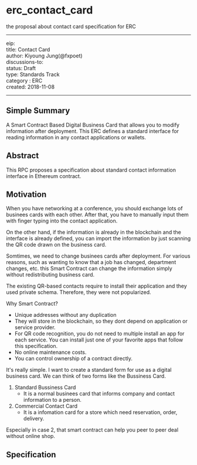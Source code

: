 # erc_contact_card
the proposal about contact card specification for ERC

***

eip: <to be assigned>  
title: Contact Card  
author: Kiyoung Jung(@fxpoet)  
discussions-to: <URL>  
status: Draft  
type: Standards Track  
category : ERC  
created: 2018-11-08  

***

## Simple Summary 
A Smart Contract Based Digital Business Card that allows you to modify information after deployment.
This ERC defines a standard interface for reading information in any contact applications or wallets.

## Abstract 
This RPC proposes a specification about standard contact information interface in Ethereum contract.

## Motivation 
When you have networking at a conference, you should exchange lots of businees cards with each other.
After that, you have to  manually input them with finger typing into the contact application.

On the other hand, if the information is already in the blockchain and the interface is already defined,
you can import the information by just scanning the QR code drawn on the business card.

Somtimes, we need to change businees cards after deployment.
For various reasons, such as wanting to know that a job has changed, department changes, etc.
this Smart Contract can change the information simply without redistributing business card.

The existing QR-based contacts require to install their application and they used private schema.
Therefore, they were not popularized.

Why Smart Contract?
- Unique addresses without any duplication 
- They will store in the blockchain, so they dont depend on application or service provider.
- For QR code recognition, you do not need to multiple install an app for each service.
  You can install just one of your favorite apps that follow this specification.
- No online maintenance costs.
- You can control ownership of a contract directly.

It's really simple. I want to create a standard form for use as a digital business card.
We can think of two forms like the Bussiness Card.

1. Standard Bussiness Card 
    - It is a normal businees card that informs company and contact information to a person.
2. Commercial Contact Card 
    - It is a infomation card for a store which need reservation, order, delivery.

Especially in case 2, that smart contract can help you peer to peer deal without online shop.

## Specification 
